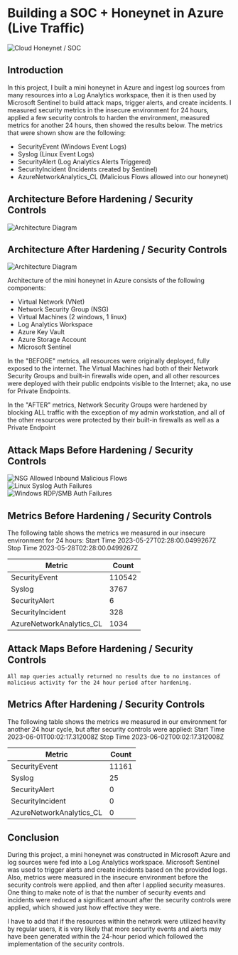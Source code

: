 # Building a SOC + Honeynet in Azure (Live Traffic)
![Cloud Honeynet / SOC](https://i.imgur.com/G9w5dXo.png)

## Introduction

In this project, I built a mini honeynet in Azure and ingest log sources from many resources into a Log Analytics workspace, then it is then used by Microsoft Sentinel to build attack maps, trigger alerts, and create incidents. I measured security metrics in the insecure environment for 24 hours, applied a few security controls to harden the environment, measured metrics for another 24 hours, then showed the results below. The metrics that were shown show are the following:

- SecurityEvent (Windows Event Logs)
- Syslog (Linux Event Logs)
- SecurityAlert (Log Analytics Alerts Triggered)
- SecurityIncident (Incidents created by Sentinel)
- AzureNetworkAnalytics_CL (Malicious Flows allowed into our honeynet)

## Architecture Before Hardening / Security Controls
![Architecture Diagram](https://i.imgur.com/g0Vfa9l.png)

## Architecture After Hardening / Security Controls
![Architecture Diagram](https://i.imgur.com/DiWl7JP.png)

Architecture of the mini honeynet in Azure consists of the following components:

- Virtual Network (VNet)
- Network Security Group (NSG)
- Virtual Machines (2 windows, 1 linux)
- Log Analytics Workspace
- Azure Key Vault
- Azure Storage Account
- Microsoft Sentinel

In the "BEFORE" metrics, all resources were originally deployed, fully exposed to the internet. The Virtual Machines had both of their Network Security Groups and built-in firewalls wide open, and all other resources were deployed with their public endpoints visible to the Internet; aka, no use for Private Endpoints.

In the "AFTER" metrics, Network Security Groups were hardened by blocking ALL traffic with the exception of my admin workstation, and all of the other resources were protected by their built-in firewalls as well as a Private Endpoint

## Attack Maps Before Hardening / Security Controls
![NSG Allowed Inbound Malicious Flows](https://i.imgur.com/WDj5UPA.png)<br>
![Linux Syslog Auth Failures](https://i.imgur.com/t2hIVAp.png)<br>
![Windows RDP/SMB Auth Failures](https://i.imgur.com/LHI0nOY.png)<br>

## Metrics Before Hardening / Security Controls

The following table shows the metrics we measured in our insecure environment for 24 hours:
Start Time 2023-05-27T02:28:00.0499267Z
Stop Time 2023-05-28T02:28:00.0499267Z

| Metric                   | Count
| ------------------------ | -----
| SecurityEvent            | 110542
| Syslog                   | 3767
| SecurityAlert            | 6
| SecurityIncident         | 328
| AzureNetworkAnalytics_CL | 1034

## Attack Maps Before Hardening / Security Controls

```All map queries actually returned no results due to no instances of malicious activity for the 24 hour period after hardening.```

## Metrics After Hardening / Security Controls

The following table shows the metrics we measured in our environment for another 24 hour cycle, but after security controls were applied:
Start Time 2023-06-01T00:02:17.312008Z
Stop Time	2023-06-02T00:02:17.312008Z

| Metric                   | Count
| ------------------------ | -----
| SecurityEvent            | 11161
| Syslog                   | 25
| SecurityAlert            | 0
| SecurityIncident         | 0
| AzureNetworkAnalytics_CL | 0

## Conclusion

During this project, a mini honeynet was constructed in Microsoft Azure and log sources were fed into a Log Analytics workspace. Microsoft Sentinel was used to trigger alerts and create incidents based on the provided logs. Also, metrics were measured in the insecure environment before the security controls were applied, and then after I applied security measures. One thing to make note of is that the number of security events and incidents were reduced a significant amount after the security controls were applied, which showed just how effective they were.

I have to add that if the resources within the network were utilized heavilty by regular users, it is very likely that more security events and alerts may have been generated within the 24-hour period which followed the implementation of the security controls.
